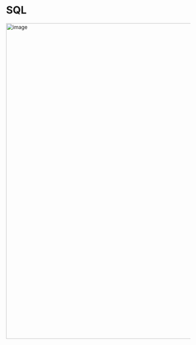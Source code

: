# SQL

<img width="865" alt="image" src="https://github.com/riishabhz/SQL/assets/35364271/0506f5e4-9850-49f3-a8bd-52d95e015e3f">
